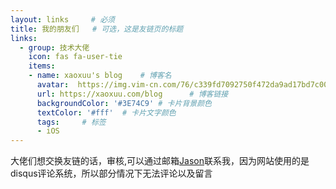```yaml
---
layout: links     # 必须
title: 我的朋友们   # 可选，这是友链页的标题
links:
  - group: 技术大佬
    icon: fas fa-user-tie
    items:
    - name: xaoxuu's blog    # 博客名
      avatar:  https://img.vim-cn.com/76/c339fd7092750f472da9ad17bd7c0081a1f0e2.jpg   # 头像链接
      url: https://xaoxuu.com/blog      # 博客链接
      backgroundColor: '#3E74C9' # 卡片背景颜色
      textColor: '#fff'  # 卡片文字颜色
      tags:     # 标签
      - iOS
---
```


大佬们想交换友链的话，审核,可以通过邮箱[Jason](mailto:kingsonzhang@vip.qq.com)联系我，因为网站使用的是disqus评论系统，所以部分情况下无法评论以及留言
